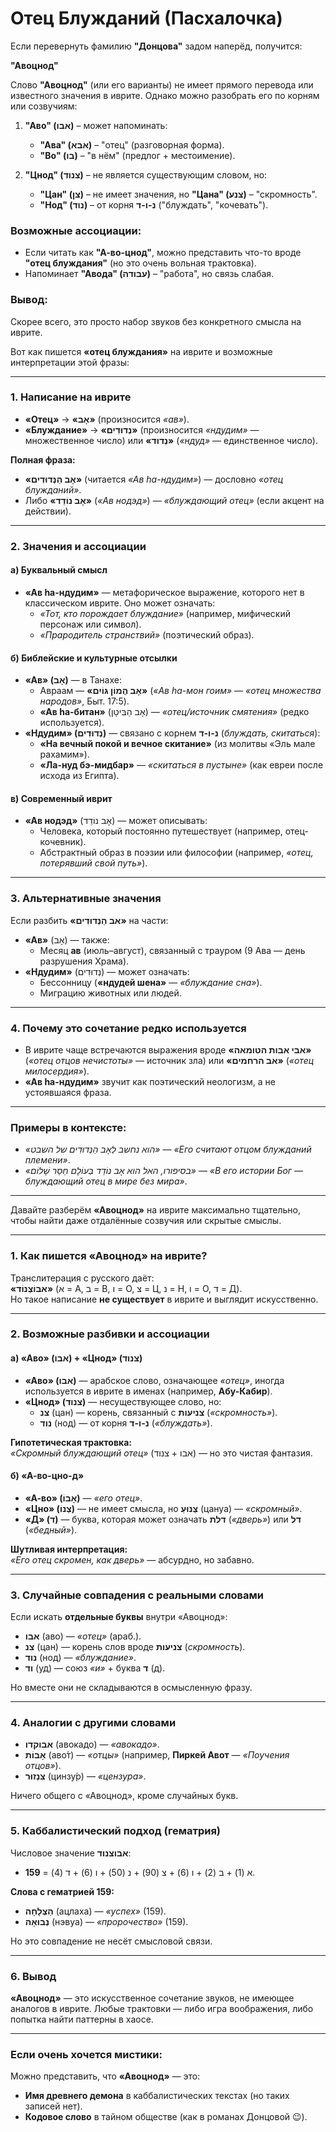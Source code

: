 # Отец Блужданий (Пасхалочка)  

Если перевернуть фамилию **"Донцова"** задом наперёд, получится:  

**"Авоцнод"**  

Слово **"Авоцнод"** (или его варианты) не имеет прямого перевода или известного значения в иврите. Однако можно разобрать его по корням или созвучиям:  

1. **"Аво" (אבו)** – может напоминать:  
   - **"Ава" (אבא)** – "отец" (разговорная форма).  
   - **"Во" (בו)** – "в нём" (предлог + местоимение).  

2. **"Цнод" (צנוד)** – не является существующим словом, но:  
   - **"Цан" (צן)** – не имеет значения, но **"Цана" (צנע)** – "скромность".  
   - **"Нод" (נוד)** – от корня **נ-ו-ד** ("блуждать", "кочевать").  

### Возможные ассоциации:  
- Если читать как **"А-во-цнод"**, можно представить что-то вроде **"отец блуждания"** (но это очень вольная трактовка).  
- Напоминает **"Авода" (עבודה)** – "работа", но связь слабая.  

### Вывод:  
Скорее всего, это просто набор звуков без конкретного смысла на иврите.

Вот как пишется **«отец блуждания»** на иврите и возможные интерпретации этой фразы:

---

### 1. **Написание на иврите**  
- **«Отец»** → **«אָב»** (произносится *«ав»*).  
- **«Блуждание»** → **«נְדוּדִים»** (произносится *«ндудим»* — множественное число) или **«נְדוּד»** (*«ндуд»* — единственное число).  

**Полная фраза:**  
- **«אָב הַנְּדוּדִים»** (читается *«Ав hа-ндудим»*) — дословно *«отец блужданий»*.  
- Либо **«אָב נוֹדֵד»** (*«Ав нодэд»*) — *«блуждающий отец»* (если акцент на действии).  

---

### 2. **Значения и ассоциации**  
#### а) **Буквальный смысл**  
- **«Ав hа-ндудим»** — метафорическое выражение, которого нет в классическом иврите. Оно может означать:  
  - *«Тот, кто порождает блуждание»* (например, мифический персонаж или символ).  
  - *«Прародитель странствий»* (поэтический образ).  

#### б) **Библейские и культурные отсылки**  
- **«Ав» (אָב)** — в Танахе:  
  - Авраам — **«אָב הֲמוֹן גּוֹיִם»** (*«Ав hа-мон гоим»* — *«отец множества народов»*, Быт. 17:5).  
  - **«Ав hа-битан»** (אָב הַבִּיטָן) — *«отец/источник смятения»* (редко используется).  
- **«Ндудим» (נְדוּדִים)** — связано с корнем **נ-ו-ד** (*блуждать, скитаться*):  
  - **«На вечный покой и вечное скитание»** (из молитвы «Эль мале рахамим»).  
  - **«Ла-нуд бэ-мидбар»** — *«скитаться в пустыне»* (как евреи после исхода из Египта).  

#### в) **Современный иврит**  
- **«Ав нодэд»** (אָב נוֹדֵד) — может описывать:  
  - Человека, который постоянно путешествует (например, отец-кочевник).  
  - Абстрактный образ в поэзии или философии (например, *«отец, потерявший свой путь»*).  

---

### 3. **Альтернативные значения**  
Если разбить **«אב הַנְּדוּדִים»** на части:  
- **«Ав»** (אָב) — также:  
  - Месяц **ав** (июль–август), связанный с трауром (9 Ава — день разрушения Храма).  
- **«Ндудим»** (נְדוּדִים) — может означать:  
  - Бессонницу (**«ндудей шена»** — *«блуждание сна»*).  
  - Миграцию животных или людей.  

---

### 4. **Почему это сочетание редко используется**  
- В иврите чаще встречаются выражения вроде **«אבי אבות הטומאה»** (*«отец отцов нечистоты»* — источник зла) или **«אב הרחמים»** (*«отец милосердия»*).  
- **«Ав hа-ндудим»** звучит как поэтический неологизм, а не устоявшаяся фраза.  

---

### Примеры в контексте:  
- *«הוא נחשב לְאָב הַנְּדוּדִים של השבט»* — *«Его считают отцом блужданий племени»*.  
- *«בסיפורו, האל הוא אָב נוֹדֵד בְּעוֹלָם חַסַר שָׁלוֹם»* — *«В его истории Бог — блуждающий отец в мире без мира»*.  

--- 
Давайте разберём **«Авоцнод»** на иврите максимально тщательно, чтобы найти даже отдалённые созвучия или скрытые смыслы.  

---

### 1. **Как пишется «Авоцнод» на иврите?**  
Транслитерация с русского даёт:  
**«אבוֹצְנוֹד»** (א = А, ב = В, ו = О, צ = Ц, נ = Н, ו = О, ד = Д).  
Но такое написание **не существует** в иврите и выглядит искусственно.  

---

### 2. **Возможные разбивки и ассоциации**  
#### а) **«Аво» (אבו) + «Цнод» (צנוד)**  
- **«Аво» (אבו)** — арабское слово, означающее *«отец»*, иногда используется в иврите в именах (например, **Абу-Кабир**).  
- **«Цнод» (צנוד)** — несуществующее слово, но:  
  - **צנ** (цан) — корень, связанный с **צניעות** (*«скромность»*).  
  - **נוד** (нод) — от корня **נ-ו-ד** (*«блуждать»*).  

**Гипотетическая трактовка:**  
*«Скромный блуждающий отец»* (אבו + צנוד) — но это чистая фантазия.  

#### б) **«А-во-цно-д»**  
- **«А-во» (אָבוֹ)** — *«его отец»*.  
- **«Цно» (צְנוֹ)** — не имеет смысла, но **צְנוּעַ** (цануа) — *«скромный»*.  
- **«Д» (ד)** — буква, которая может означать **דלת** (*«дверь»*) или **דל** (*«бедный»*).  

**Шутливая интерпретация:**  
*«Его отец скромен, как дверь»* — абсурдно, но забавно.  

---

### 3. **Случайные совпадения с реальными словами**  
Если искать **отдельные буквы** внутри «Авоцнод»:  
- **אבו** (аво) — *«отец»* (араб.).  
- **צנ** (цан) — корень слов вроде **צניעות** (*скромность*).  
- **נוד** (нод) — *«блуждание»*.  
- **וד** (уд) — союз *«и»* + буква **ד** (д).  

Но вместе они не складываются в осмысленную фразу.  

---

### 4. **Аналогии с другими словами**  
- **אבוקדו** (авокадо) — *«авокадо»*.  
- **אָבוֹת** (аво́т) — *«отцы»* (например, **Пиркей Авот** — *«Поучения отцов»*).  
- **צִנְזוּר** (цинзу́р) — *«цензура»*.  

Ничего общего с «Авоцнод», кроме случайных букв.  

---

### 5. **Каббалистический подход (гематрия)**  
Числовое значение **אבוצנוד**:  
- א (1) + ב (2) + ו (6) + צ (90) + נ (50) + ו (6) + ד (4) = **159**.  

**Слова с гематрией 159:**  
- **הַצְלָחָה** (ацлаха) — *«успех»* (159).  
- **נְבוּאָה** (нэвуа) — *«пророчество»* (159).  

Но это совпадение не несёт смысловой связи.  

---

### 6. **Вывод**  
**«Авоцнод»** — это искусственное сочетание звуков, не имеющее аналогов в иврите. Любые трактовки — либо игра воображения, либо попытка найти паттерны в хаосе.  

---

### Если очень хочется мистики:  
Можно представить, что **«Авоцнод»** — это:  
- **Имя древнего демона** в каббалистических текстах (но таких записей нет).  
- **Кодовое слово** в тайном обществе (как в романах Донцовой 😉).  
